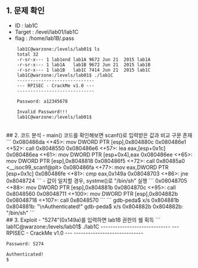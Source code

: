 ## 1. 문제 확인
- ID : lab1C
- Target : /level/lab01/lab1C
- flag : /home/lab1B/.pass
```
	lab1C@warzone:/levels/lab01$ ls
	total 32
	-r-sr-x--- 1 lab1end lab1A 9672 Jun 21  2015 lab1A
	-r-sr-x--- 1 lab1A   lab1B 9672 Jun 21  2015 lab1B
	-r-sr-x--- 1 lab1B   lab1C 7414 Jun 21  2015 lab1C
	lab1C@warzone:/levels/lab01$ ./lab1C
	-----------------------------
	--- RPISEC - CrackMe v1.0 ---
	-----------------------------

	Password: a12345678
	
    Invalid Password!!!
	lab1C@warzone:/levels/lab01$
``` 

<br/>
## 2. 코드 분석
- main() 코드를 확인해보면 scanf()로 입력받은 값과 비교 구문 존재
```
   0x080486da <+45>:    mov    DWORD PTR [esp],0x804880c
   0x080486e1 <+52>:    call   0x8048550 <printf@plt>
   0x080486e6 <+57>:    lea    eax,[esp+0x1c]
   0x080486ea <+61>:    mov    DWORD PTR [esp+0x4],eax
   0x080486ee <+65>:    mov    DWORD PTR [esp],0x8048818
   0x080486f5 <+72>:    call   0x80485a0 <__isoc99_scanf@plt>
   0x080486fa <+77>:    mov    eax,DWORD PTR [esp+0x1c]
   0x080486fe <+81>:    cmp    eax,0x149a
   0x08048703 <+86>:    jne    0x8048724 <main+119>
``` 
- 값이 일치할 경우, systme()로 "/bin/sh" 실행
```
   0x08048705 <+88>:    mov    DWORD PTR [esp],0x804881b
   0x0804870c <+95>:    call   0x8048560 <puts@plt>
   0x08048711 <+100>:   mov    DWORD PTR [esp],0x804882b
   0x08048718 <+107>:   call   0x8048570 <system@plt>
```
```
	gdb-peda$ x/s 0x804881b
	0x804881b:      "\nAuthenticated!"
	gdb-peda$ x/s 0x804882b
	0x804882b:      "/bin/sh"
```

<br/>
## 3. Exploit
- "5274"(0x149a)를 입력하면 lab1B 권한의 쉘 획득
```
	lab1C@warzone:/levels/lab01$ ./lab1C
	-----------------------------
	--- RPISEC - CrackMe v1.0 ---
	-----------------------------

	Password: 5274

	Authenticated!
	$
```
